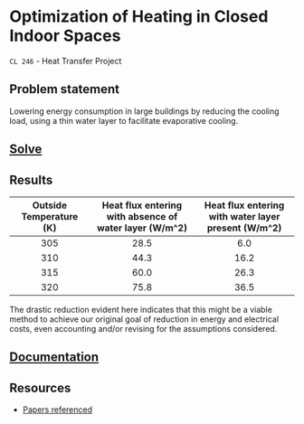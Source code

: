 # Optimization of Heating in Closed Indoor Spaces

`CL 246` - Heat Transfer Project

## Problem statement

Lowering energy consumption in large buildings by reducing the cooling load, using a thin water layer to facilitate evaporative cooling.

## [Solve](/code/)

## Results

|Outside Temperature (K)|Heat flux entering with absence of water layer (W/m^2)|Heat flux entering with water layer present (W/m^2)|
|:-:|:--:|:--:|
|305|28.5|6.0 |
|310|44.3|16.2|
|315|60.0|26.3|
|320|75.8|36.5|

The drastic reduction evident here indicates that this might be a viable method to achieve our original goal of reduction in energy and electrical costs, even accounting and/or revising for the assumptions considered.

## [Documentation](docs/report/)

## Resources

* [Papers referenced](/docs/papers/)

